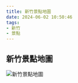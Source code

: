 ```yaml
---
title: 新竹景點地圖
date: 2024-06-02 10:50:46
tags: 
- 新竹
- 景點
---
```

## 新竹景點地圖

![新竹景點地圖](https://bobby.tw/wp-content/uploads/pixnet/a9adbf7b775ed785b91f87ae37207bd1.jpg)

